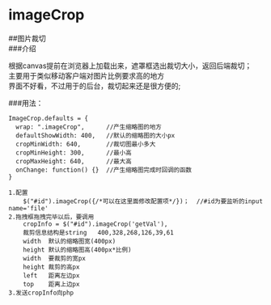 imageCrop
=========

##图片裁切  
###介绍

根据canvas提前在浏览器上加载出来，遮罩框选出裁切大小，返回后端裁切；  
主要用于类似移动客户端对图片比例要求高的地方  
界面不好看，不过用于的后台，裁切起来还是很方便的; 

###用法：

	ImageCrop.defaults = {  
	  wrap: ".imageCrop",      //产生缩略图的地方  
	  defaultShowWidth: 400,   //默认的缩略图的大小px  
	  cropMinWidth: 640,       //裁切图最小多大  
	  cropMinHeight: 300,      //最小高  
	  cropMaxHeight: 640,      //最大高  
	  onChange: function() {}  //产生缩略图完成时回调的函数  
	}  
      
	1.配置
		$("#id").imageCrop({/*可以在这里面修改配置项*/})；  //#id为要监听的input name='file'
	2.拖拽框拖拽完毕以后，要调用
		cropInfo = $("#id").imageCrop('getVal'),  
		裁剪信息结构是string   400,328,268,126,39,61  
		width  默认的缩略图宽(400px)  
		height 默认的缩略图高(400px*比例)  
		width  要裁剪的宽px  
		height 裁剪的高px  
		left   距离左边px  
		top    距离上边px  
	3.发送cropInfo向php
	
	
	
